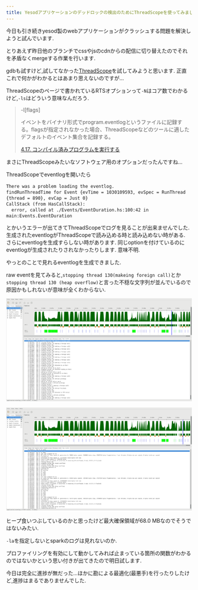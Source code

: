 ```yaml
---
title: Yesodアプリケーションのデッドロックの検出のためにThreadScopeを使ってみましたが手掛かりにはなりませんでした
---
```


今日も引き続きyesod製のwebアプリケーションがクラッシュする問題を解決しようと試んでいます.

とりあえず昨日他のブランチでcssやjsのcdnからの配信に切り替えたのでそれを矛盾なくmergeする作業を行います.

gdbも試すけど,試してなかった[ThreadScope](https://wiki.haskell.org/ThreadScope)を試してみようと思います.
正直これで何かがわかるとはあまり思えないのですが…

ThreadScopeのページで書かれているRTSオプションって`-N`はコア数でわかるけど,`-ls`はどういう意味なんだろう.

>  -l[flags]
>
> イベントをバイナリ形式でprogram.eventlogというファイルに記録する。flagsが指定されなかった場合、ThreadScopeなどのツールに適したデフォルトのイベント集合を記録する。
>
> [4.17. コンパイル済みプログラムを実行する](http://www.kotha.net/ghcguide_ja/latest/runtime-control.html)

まさにThreadScopeみたいなソフトウェア用のオプションだったんですね…

ThreadScopeでeventlogを開いたら

~~~
There was a problem loading the eventlog.
findRunThreadTime for Event {evTime = 1030109593, evSpec = RunThread {thread = 890}, evCap = Just 0}
CallStack (from HasCallStack):
  error, called at ./Events/EventDuration.hs:100:42 in main:Events.EventDuration
~~~

とかいうエラーが出てきてThreadScopeでログを見ることが出来ませんでした.
生成されたeventlogがThreadScopeで読み込める時と読み込めない時がある.
さらにeventlogを生成すらしない時があります.
同じoptionを付けているのにeventlogが生成されたりされなかったりします.
意味不明.

やっとのことで見れるeventlogを生成できました.

raw eventを見てみると,`stopping thread 130(makeing foreign call)`とか`stopping thread 130 (heap overflow)`と言った不穏な文字列が並んでいるので原因かもしれないが意味が全くわからない.

![thread-scope-1](/asset/2017-09-19-thread-scope-1.png)

![thread-scope-2](/asset/2017-09-19-thread-scope-2.png)

ヒープ食いつぶしているのかと思ったけど最大確保領域が68.0 MBなのでそうではないみたい.

`-la`を指定しないとsparkのログは見れないのか.

プロファイリングを有効にして動かしてみれば止まっている箇所の関数がわかるのではないかという思い付きが出てきたので明日試します.

今日は完全に進捗が無だった…ほかに勘による最適化(最悪手)を行ったりしたけど,進捗はまるでありませんでした.

